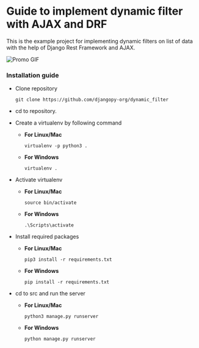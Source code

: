 # Guide to implement dynamic filter with AJAX and DRF
This is the example project for implementing dynamic filters on list of data with the help of Django Rest Framework and AJAX.

![Promo GIF](https://github.com/djangopy-org/dynamic_filter/blob/master/promo.gif)



### Installation guide
- Clone repository

	`
	git clone https://github.com/djangopy-org/dynamic_filter
	`

- cd to repository.

- Create a virtualenv by following command
	- **For Linux/Mac**
	
		`
		virtualenv -p python3 .
		`

	- **For Windows**

		`
			virtualenv .
		`

- Activate virtualenv

	- **For Linux/Mac**
	
		`
			source bin/activate
		`

	- **For Windows**

		`
			.\Scripts\activate
		`

- Install required packages

	- **For Linux/Mac**
		
		`
			pip3 install -r requirements.txt
		`

	- **For Windows**

		`
			pip install -r requirements.txt
		`

- cd to src and run the server
	
	- **For Linux/Mac**
		
		`
			python3 manage.py runserver
		`

	- **For Windows**

		`
			python manage.py runserver
		`

